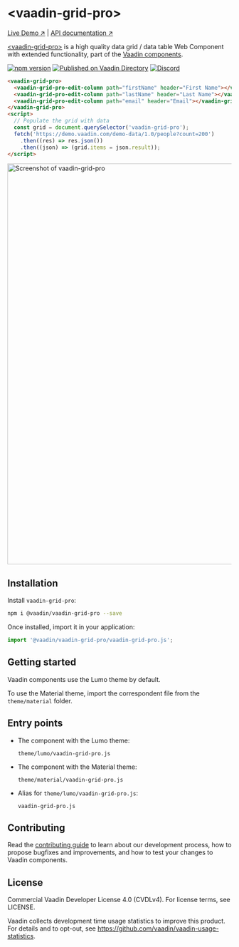# &lt;vaadin-grid-pro&gt;

[Live Demo ↗](https://vaadin.com/components/vaadin-grid-pro/html-examples)
|
[API documentation ↗](https://vaadin.com/components/vaadin-grid-pro/html-api)

[&lt;vaadin-grid-pro&gt;](https://vaadin.com/components/vaadin-grid-pro) is a high quality data grid / data table Web Component with extended functionality, part of the [Vaadin components](https://vaadin.com/components).

[![npm version](https://badgen.net/npm/v/@vaadin/vaadin-grid-pro)](https://www.npmjs.com/package/@vaadin/vaadin-grid-pro)
[![Published on Vaadin Directory](https://img.shields.io/badge/Vaadin%20Directory-published-00b4f0.svg)](https://vaadin.com/directory/component/vaadinvaadin-grid-pro)
[![Discord](https://img.shields.io/discord/732335336448852018?label=discord)](https://discord.gg/PHmkCKC)

```html
<vaadin-grid-pro>
  <vaadin-grid-pro-edit-column path="firstName" header="First Name"></vaadin-grid-pro-edit-column>
  <vaadin-grid-pro-edit-column path="lastName" header="Last Name"></vaadin-grid-pro-edit-column>
  <vaadin-grid-pro-edit-column path="email" header="Email"></vaadin-grid-pro-edit-column>
</vaadin-grid-pro>
<script>
  // Populate the grid with data
  const grid = document.querySelector('vaadin-grid-pro');
  fetch('https://demo.vaadin.com/demo-data/1.0/people?count=200')
    .then((res) => res.json())
    .then((json) => (grid.items = json.result));
</script>
```

[<img src="https://raw.githubusercontent.com/vaadin/vaadin-grid-pro/master/screenshot.png" width="900" alt="Screenshot of vaadin-grid-pro">](https://vaadin.com/components/vaadin-grid-pro)

## Installation

Install `vaadin-grid-pro`:

```sh
npm i @vaadin/vaadin-grid-pro --save
```

Once installed, import it in your application:

```js
import '@vaadin/vaadin-grid-pro/vaadin-grid-pro.js';
```

## Getting started

Vaadin components use the Lumo theme by default.

To use the Material theme, import the correspondent file from the `theme/material` folder.

## Entry points

- The component with the Lumo theme:

  `theme/lumo/vaadin-grid-pro.js`

- The component with the Material theme:

  `theme/material/vaadin-grid-pro.js`

- Alias for `theme/lumo/vaadin-grid-pro.js`:

  `vaadin-grid-pro.js`

## Contributing

Read the [contributing guide](https://vaadin.com/docs/latest/guide/contributing/overview) to learn about our development process, how to propose bugfixes and improvements, and how to test your changes to Vaadin components.

## License

Commercial Vaadin Developer License 4.0 (CVDLv4). For license terms, see LICENSE.

Vaadin collects development time usage statistics to improve this product. For details and to opt-out, see https://github.com/vaadin/vaadin-usage-statistics.
